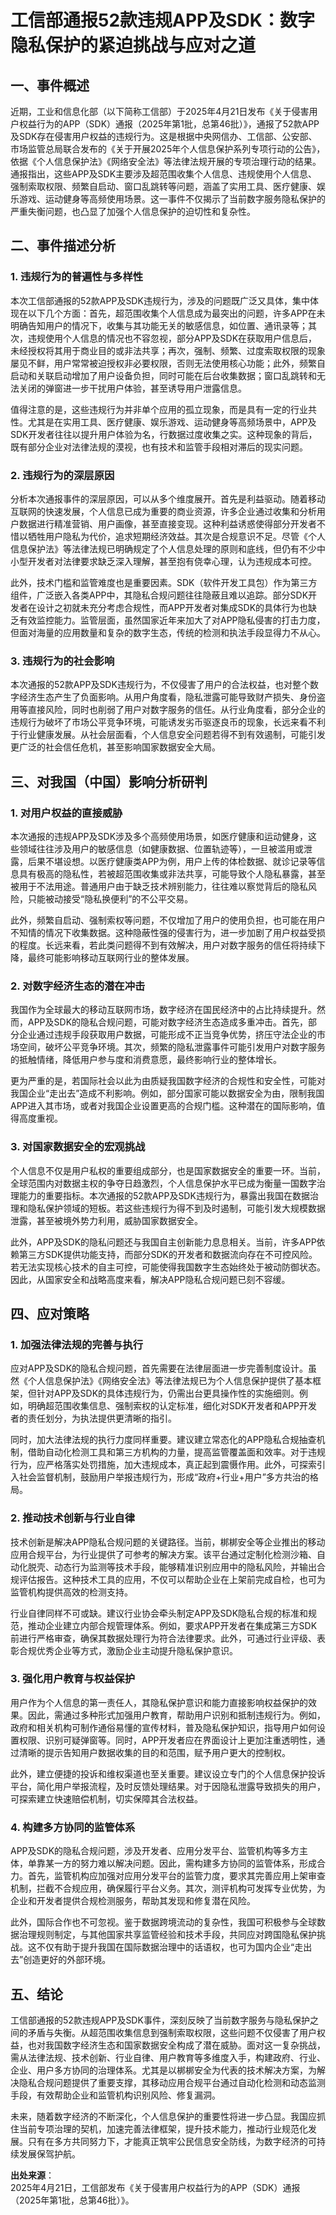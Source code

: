 # 工信部通报52款违规APP及SDK：数字隐私保护的紧迫挑战与应对之道

## 一、事件概述

近期，工业和信息化部（以下简称工信部）于2025年4月21日发布《关于侵害用户权益行为的APP（SDK）通报（2025年第1批，总第46批）》，通报了52款APP及SDK存在侵害用户权益的违规行为。这是根据中央网信办、工信部、公安部、市场监管总局联合发布的《关于开展2025年个人信息保护系列专项行动的公告》，依据《个人信息保护法》《网络安全法》等法律法规开展的专项治理行动的结果。通报指出，这些APP及SDK主要涉及超范围收集个人信息、违规使用个人信息、强制索取权限、频繁自启动、窗口乱跳转等问题，涵盖了实用工具、医疗健康、娱乐游戏、运动健身等高频使用场景。这一事件不仅揭示了当前数字服务隐私保护的严重失衡问题，也凸显了加强个人信息保护的迫切性和复杂性。

## 二、事件描述分析

### 1. 违规行为的普遍性与多样性

本次工信部通报的52款APP及SDK违规行为，涉及的问题既广泛又具体，集中体现在以下几个方面：首先，超范围收集个人信息成为最突出的问题，许多APP在未明确告知用户的情况下，收集与其功能无关的敏感信息，如位置、通讯录等；其次，违规使用个人信息的情况也不容忽视，部分APP及SDK在获取用户信息后，未经授权将其用于商业目的或非法共享；再次，强制、频繁、过度索取权限的现象屡见不鲜，用户常常被迫授权非必要权限，否则无法使用核心功能；此外，频繁自启动和关联启动增加了用户设备负担，同时可能在后台收集数据；窗口乱跳转和无法关闭的弹窗进一步干扰用户体验，甚至诱导用户泄露信息。

值得注意的是，这些违规行为并非单个应用的孤立现象，而是具有一定的行业共性。尤其是在实用工具、医疗健康、娱乐游戏、运动健身等高频场景中，APP及SDK开发者往往以提升用户体验为名，行数据过度收集之实。这种现象的背后，既有部分企业对法律法规的漠视，也有技术和监管手段相对滞后的现实问题。

### 2. 违规行为的深层原因

分析本次通报事件的深层原因，可以从多个维度展开。首先是利益驱动。随着移动互联网的快速发展，个人信息已成为重要的商业资源，许多企业通过收集和分析用户数据进行精准营销、用户画像，甚至直接变现。这种利益诱惑使得部分开发者不惜以牺牲用户隐私为代价，追求短期经济效益。其次是合规意识不足。尽管《个人信息保护法》等法律法规已明确规定了个人信息处理的原则和底线，但仍有不少中小型开发者对法律要求缺乏深入理解，甚至抱有侥幸心理，认为违规成本可控。

此外，技术门槛和监管难度也是重要因素。SDK（软件开发工具包）作为第三方组件，广泛嵌入各类APP中，其隐私合规问题往往隐蔽且难以追踪。部分SDK开发者在设计之初就未充分考虑合规性，而APP开发者对集成SDK的具体行为也缺乏有效监控能力。监管层面，虽然国家近年来加大了对APP隐私侵害的打击力度，但面对海量的应用数量和复杂的数字生态，传统的检测和执法手段显得力不从心。

### 3. 违规行为的社会影响

本次通报的52款APP及SDK违规行为，不仅侵害了用户的合法权益，也对整个数字经济生态产生了负面影响。从用户角度看，隐私泄露可能导致财产损失、身份盗用等直接风险，同时也削弱了用户对数字服务的信任。从行业角度看，部分企业的违规行为破坏了市场公平竞争环境，可能诱发劣币驱逐良币的现象，长远来看不利于行业健康发展。从社会层面看，个人信息安全问题若得不到有效遏制，可能引发更广泛的社会信任危机，甚至影响国家数据安全大局。

## 三、对我国（中国）影响分析研判

### 1. 对用户权益的直接威胁

本次通报的违规APP及SDK涉及多个高频使用场景，如医疗健康和运动健身，这些领域往往涉及用户的敏感信息（如健康数据、位置轨迹等），一旦被滥用或泄露，后果不堪设想。以医疗健康类APP为例，用户上传的体检数据、就诊记录等信息具有极高的隐私性，若被超范围收集或非法共享，可能导致个人隐私暴露，甚至被用于不法用途。普通用户由于缺乏技术辨别能力，往往难以察觉背后的隐私风险，只能被动接受“隐私换便利”的不公平交易。

此外，频繁自启动、强制索权等问题，不仅增加了用户的使用负担，也可能在用户不知情的情况下收集数据。这种隐蔽性强的侵害行为，进一步加剧了用户权益受损的程度。长远来看，若此类问题得不到有效解决，用户对数字服务的信任将持续下降，最终可能影响移动互联网行业的整体发展。

### 2. 对数字经济生态的潜在冲击

我国作为全球最大的移动互联网市场，数字经济在国民经济中的占比持续提升。然而，APP及SDK的隐私合规问题，可能对数字经济生态造成多重冲击。首先，部分企业通过违规手段获取用户数据，可能形成不正当竞争优势，挤压守法企业的市场空间，破坏公平竞争环境。其次，频繁的隐私泄露事件可能引发用户对数字服务的抵触情绪，降低用户参与度和消费意愿，最终影响行业的整体增长。

更为严重的是，若国际社会以此为由质疑我国数字经济的合规性和安全性，可能对我国企业“走出去”造成不利影响。例如，部分国家可能以数据安全为由，限制我国APP进入其市场，或者对我国企业设置更高的合规门槛。这种潜在的国际影响，值得高度重视。

### 3. 对国家数据安全的宏观挑战

个人信息不仅是用户私权的重要组成部分，也是国家数据安全的重要一环。当前，全球范围内对数据主权的争夺日趋激烈，个人信息保护水平已成为衡量一国数字治理能力的重要指标。本次通报的52款APP及SDK违规行为，暴露出我国在数据治理和隐私保护领域的短板。若这些违规行为得不到及时遏制，可能引发大规模数据泄露，甚至被境外势力利用，威胁国家数据安全。

此外，APP及SDK的隐私问题还与我国自主创新能力息息相关。当前，许多APP依赖第三方SDK提供功能支持，而部分SDK的开发者和数据流向存在不可控风险。若无法实现核心技术的自主可控，可能使得我国数字生态始终处于被动防御状态。因此，从国家安全和战略高度来看，解决APP隐私合规问题已刻不容缓。

## 四、应对策略

### 1. 加强法律法规的完善与执行

应对APP及SDK的隐私合规问题，首先需要在法律层面进一步完善制度设计。虽然《个人信息保护法》《网络安全法》等法律法规已为个人信息保护提供了基本框架，但针对APP及SDK的具体违规行为，仍需出台更具操作性的实施细则。例如，明确超范围收集信息、强制索权的认定标准，细化对SDK开发者和APP开发者的责任划分，为执法提供更清晰的指引。

同时，加大法律法规的执行力度同样重要。建议建立常态化的APP隐私合规抽查机制，借助自动化检测工具和第三方机构的力量，提高监管覆盖面和效率。对于违规行为，应严格落实处罚措施，加大违规成本，真正起到震慑作用。此外，可探索引入社会监督机制，鼓励用户举报违规行为，形成“政府+行业+用户”多方共治的格局。

### 2. 推动技术创新与行业自律

技术创新是解决APP隐私合规问题的关键路径。当前，梆梆安全等企业推出的移动应用合规平台，为行业提供了可参考的解决方案。该平台通过定制化检测沙箱、自动化脱壳、动态行为监测等技术手段，能够精准识别应用中的隐私风险，并输出合规评估报告。这种技术工具的应用，不仅可以帮助企业在上架前完成自检，也可为监管机构提供高效的检测支持。

行业自律同样不可或缺。建议行业协会牵头制定APP及SDK隐私合规的标准和规范，推动企业建立内部合规管理体系。例如，要求APP开发者在集成第三方SDK前进行严格审查，确保其数据处理行为符合法律要求。此外，可通过行业评级、表彰合规优秀企业等方式，激励企业主动提升隐私保护意识。

### 3. 强化用户教育与权益保护

用户作为个人信息的第一责任人，其隐私保护意识和能力直接影响权益保护的效果。因此，需通过多种形式加强用户教育，帮助用户识别和抵制违规行为。例如，政府和相关机构可制作通俗易懂的宣传材料，普及隐私保护知识，指导用户如何设置权限、识别可疑弹窗等。同时，APP开发者应在界面设计上更加注重透明性，通过清晰的提示告知用户数据收集的目的和范围，赋予用户更大的控制权。

此外，建立便捷的投诉和维权渠道也至关重要。建议设立专门的个人信息保护投诉平台，简化用户举报流程，及时反馈处理结果。对于因隐私泄露导致损失的用户，可探索建立快速赔偿机制，切实保障其合法权益。

### 4. 构建多方协同的监管体系

APP及SDK的隐私合规问题，涉及开发者、应用分发平台、监管机构等多方主体，单靠某一方的努力难以解决问题。因此，需构建多方协同的监管体系，形成合力。首先，监管机构应加强对应用分发平台的监管力度，要求其完善应用上架审查机制，拦截不合规应用，确保履行平台义务。其次，测评机构可发挥专业优势，为企业和开发者提供合规检测服务，帮助其发现和修复潜在风险。

此外，国际合作也不可忽视。鉴于数据跨境流动的复杂性，我国可积极参与全球数据治理规则制定，与其他国家共享监管经验和技术手段，共同应对跨国隐私保护挑战。这不仅有助于提升我国在国际数据治理中的话语权，也可为国内企业“走出去”创造更好的外部环境。

## 五、结论

工信部通报的52款违规APP及SDK事件，深刻反映了当前数字服务与隐私保护之间的矛盾与失衡。从超范围收集信息到强制索取权限，这些问题不仅侵害了用户权益，也对我国数字经济生态和国家数据安全构成了潜在威胁。面对这一复杂挑战，需从法律法规、技术创新、行业自律、用户教育等多维度入手，构建政府、行业、企业、用户多方协同的治理体系。尤其是以梆梆安全为代表的技术解决方案，为解决隐私合规问题提供了重要支撑，其移动应用合规平台通过自动化检测和动态监测手段，有效帮助企业和监管机构识别风险、修复漏洞。

未来，随着数字经济的不断深化，个人信息保护的重要性将进一步凸显。我国应抓住当前专项治理的契机，加速完善法律框架，提升技术能力，推动行业规范化发展。只有在多方共同努力下，才能真正筑牢公民信息安全防线，为数字经济的可持续发展保驾护航。

**出处来源**：  
2025年4月21日，工信部发布《关于侵害用户权益行为的APP（SDK）通报（2025年第1批，总第46批）》。